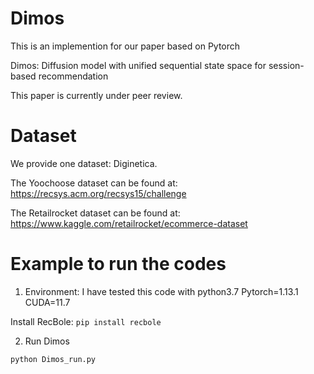 # Dimos

This is an implemention for our paper based on Pytorch

Dimos: Diffusion model with unified sequential state space for session-based recommendation

This paper is currently under peer review.

# Dataset
We provide one dataset: Diginetica. 

The Yoochoose dataset can be found at: https://recsys.acm.org/recsys15/challenge

The Retailrocket dataset can be found at: https://www.kaggle.com/retailrocket/ecommerce-dataset

# Example to run the codes

1. Environment: I have tested this code with python3.7 Pytorch=1.13.1 CUDA=11.7

Install RecBole: `pip install recbole`

2. Run Dimos

`python Dimos_run.py`
